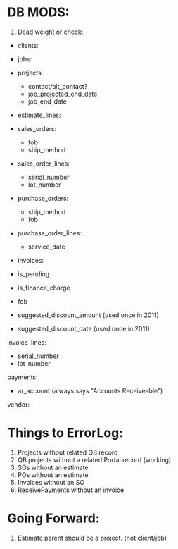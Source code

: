 # DB MODS:

1. Dead weight or check:

- clients:
  
- jobs:
 
- projects
  - contact/alt_contact?
  - job_projected_end_date
  - job_end_date
  
- estimate_lines:

- sales_orders:
   - fob
   - ship_method
   
- sales_order_lines:
  - serial_number
  - lot_number
  
- purchase_orders:
   - ship_method
   - fob
   
- purchase_order_lines:
  - service_date

- invoices:
 - is_pending
 - is_finance_charge
 - fob
 - suggested_discount_amount (used once in 2011)
 - suggested_discount_date (used once in 2011)

invoice_lines:
 - serial_number
 - lot_number

payments:
  - ar_account (always says "Accounts Receiveable")
  
vendor:

# Things to ErrorLog:

1. Projects without related QB record
1. QB projects without a related Portal record (working)
1. SOs without an estimate
1. POs without an estimate
1. Invoices without an SO
1. ReceivePayments without an invoice


# Going Forward:
1. Estimate parent should be a project. (not client/job)